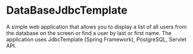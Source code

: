# DataBaseJdbcTemplate
A simple web application that allows you to display a list of all users from the database on the screen or find a user by last or first name. The application uses JdbcTemplate (Spring Framework), PostgreSQL, Servlet API.
